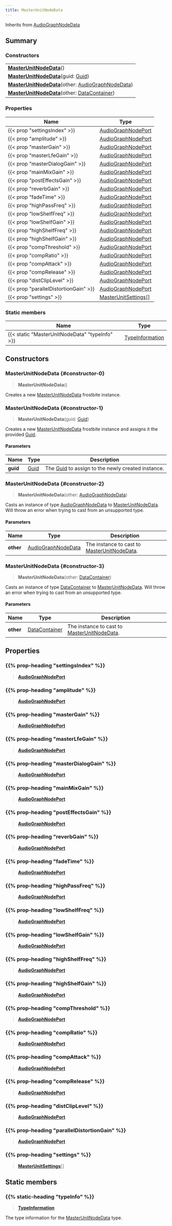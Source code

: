 ```yaml
---
title: MasterUnitNodeData
---
```


Inherits from [AudioGraphNodeData](/vext/ref/fb/audiographnodedata)

## Summary

### Constructors

|  |
| --- |
| **[MasterUnitNodeData](#constructor-0)**() |
| **[MasterUnitNodeData](#constructor-1)**(guid: [Guid](/vext/ref/shared/type/guid)) |
| **[MasterUnitNodeData](#constructor-2)**(other: [AudioGraphNodeData](/vext/ref/fb/audiographnodedata)) |
| **[MasterUnitNodeData](#constructor-3)**(other: [DataContainer](/vext/ref/shared/type/datacontainer)) |

### Properties

| Name | Type |
| ---- | ---- |
| {{< prop "settingsIndex" >}} | [AudioGraphNodePort](/vext/ref/fb/audiographnodeport) |
| {{< prop "amplitude" >}} | [AudioGraphNodePort](/vext/ref/fb/audiographnodeport) |
| {{< prop "masterGain" >}} | [AudioGraphNodePort](/vext/ref/fb/audiographnodeport) |
| {{< prop "masterLfeGain" >}} | [AudioGraphNodePort](/vext/ref/fb/audiographnodeport) |
| {{< prop "masterDialogGain" >}} | [AudioGraphNodePort](/vext/ref/fb/audiographnodeport) |
| {{< prop "mainMixGain" >}} | [AudioGraphNodePort](/vext/ref/fb/audiographnodeport) |
| {{< prop "postEffectsGain" >}} | [AudioGraphNodePort](/vext/ref/fb/audiographnodeport) |
| {{< prop "reverbGain" >}} | [AudioGraphNodePort](/vext/ref/fb/audiographnodeport) |
| {{< prop "fadeTime" >}} | [AudioGraphNodePort](/vext/ref/fb/audiographnodeport) |
| {{< prop "highPassFreq" >}} | [AudioGraphNodePort](/vext/ref/fb/audiographnodeport) |
| {{< prop "lowShelfFreq" >}} | [AudioGraphNodePort](/vext/ref/fb/audiographnodeport) |
| {{< prop "lowShelfGain" >}} | [AudioGraphNodePort](/vext/ref/fb/audiographnodeport) |
| {{< prop "highShelfFreq" >}} | [AudioGraphNodePort](/vext/ref/fb/audiographnodeport) |
| {{< prop "highShelfGain" >}} | [AudioGraphNodePort](/vext/ref/fb/audiographnodeport) |
| {{< prop "compThreshold" >}} | [AudioGraphNodePort](/vext/ref/fb/audiographnodeport) |
| {{< prop "compRatio" >}} | [AudioGraphNodePort](/vext/ref/fb/audiographnodeport) |
| {{< prop "compAttack" >}} | [AudioGraphNodePort](/vext/ref/fb/audiographnodeport) |
| {{< prop "compRelease" >}} | [AudioGraphNodePort](/vext/ref/fb/audiographnodeport) |
| {{< prop "distClipLevel" >}} | [AudioGraphNodePort](/vext/ref/fb/audiographnodeport) |
| {{< prop "parallelDistortionGain" >}} | [AudioGraphNodePort](/vext/ref/fb/audiographnodeport) |
| {{< prop "settings" >}} | [MasterUnitSettings](/vext/ref/fb/masterunitsettings)[] |

### Static members

| Name | Type |
| ---- | ---- |
| {{< static "MasterUnitNodeData" "typeInfo" >}} | [TypeInformation](/vext/ref/shared/type/typeinformation) |

## Constructors

### MasterUnitNodeData {#constructor-0}

> **MasterUnitNodeData**()

Creates a new [MasterUnitNodeData](/vext/ref/fb/masterunitnodedata) frostbite instance.

### MasterUnitNodeData {#constructor-1}

> **MasterUnitNodeData**(guid: [Guid](/vext/ref/shared/type/guid))

Creates a new [MasterUnitNodeData](/vext/ref/fb/masterunitnodedata) frostbite instance and assigns it the provided [Guid](/vext/ref/shared/type/guid).

#### Parameters

| Name | Type | Description |
| ---- | ---- | ----------- |
| **guid** | [Guid](/vext/ref/shared/type/guid) | The [Guid](/vext/ref/shared/type/guid) to assign to the newly created instance. |

### MasterUnitNodeData {#constructor-2}

> **MasterUnitNodeData**(other: [AudioGraphNodeData](/vext/ref/fb/audiographnodedata))

Casts an instance of type [AudioGraphNodeData](/vext/ref/fb/audiographnodedata) to [MasterUnitNodeData](/vext/ref/fb/masterunitnodedata). Will throw an error when trying to cast from an unsupported type.

#### Parameters

| Name | Type | Description |
| ---- | ---- | ----------- |
| **other** | [AudioGraphNodeData](/vext/ref/fb/audiographnodedata) | The instance to cast to [MasterUnitNodeData](/vext/ref/fb/masterunitnodedata). |

### MasterUnitNodeData {#constructor-3}

> **MasterUnitNodeData**(other: [DataContainer](/vext/ref/shared/type/datacontainer))

Casts an instance of type [DataContainer](/vext/ref/shared/type/datacontainer) to [MasterUnitNodeData](/vext/ref/fb/masterunitnodedata). Will throw an error when trying to cast from an unsupported type.

#### Parameters

| Name | Type | Description |
| ---- | ---- | ----------- |
| **other** | [DataContainer](/vext/ref/shared/type/datacontainer) | The instance to cast to [MasterUnitNodeData](/vext/ref/fb/masterunitnodedata). |

## Properties

### {{% prop-heading "settingsIndex" %}}

> **[AudioGraphNodePort](/vext/ref/fb/audiographnodeport)**

### {{% prop-heading "amplitude" %}}

> **[AudioGraphNodePort](/vext/ref/fb/audiographnodeport)**

### {{% prop-heading "masterGain" %}}

> **[AudioGraphNodePort](/vext/ref/fb/audiographnodeport)**

### {{% prop-heading "masterLfeGain" %}}

> **[AudioGraphNodePort](/vext/ref/fb/audiographnodeport)**

### {{% prop-heading "masterDialogGain" %}}

> **[AudioGraphNodePort](/vext/ref/fb/audiographnodeport)**

### {{% prop-heading "mainMixGain" %}}

> **[AudioGraphNodePort](/vext/ref/fb/audiographnodeport)**

### {{% prop-heading "postEffectsGain" %}}

> **[AudioGraphNodePort](/vext/ref/fb/audiographnodeport)**

### {{% prop-heading "reverbGain" %}}

> **[AudioGraphNodePort](/vext/ref/fb/audiographnodeport)**

### {{% prop-heading "fadeTime" %}}

> **[AudioGraphNodePort](/vext/ref/fb/audiographnodeport)**

### {{% prop-heading "highPassFreq" %}}

> **[AudioGraphNodePort](/vext/ref/fb/audiographnodeport)**

### {{% prop-heading "lowShelfFreq" %}}

> **[AudioGraphNodePort](/vext/ref/fb/audiographnodeport)**

### {{% prop-heading "lowShelfGain" %}}

> **[AudioGraphNodePort](/vext/ref/fb/audiographnodeport)**

### {{% prop-heading "highShelfFreq" %}}

> **[AudioGraphNodePort](/vext/ref/fb/audiographnodeport)**

### {{% prop-heading "highShelfGain" %}}

> **[AudioGraphNodePort](/vext/ref/fb/audiographnodeport)**

### {{% prop-heading "compThreshold" %}}

> **[AudioGraphNodePort](/vext/ref/fb/audiographnodeport)**

### {{% prop-heading "compRatio" %}}

> **[AudioGraphNodePort](/vext/ref/fb/audiographnodeport)**

### {{% prop-heading "compAttack" %}}

> **[AudioGraphNodePort](/vext/ref/fb/audiographnodeport)**

### {{% prop-heading "compRelease" %}}

> **[AudioGraphNodePort](/vext/ref/fb/audiographnodeport)**

### {{% prop-heading "distClipLevel" %}}

> **[AudioGraphNodePort](/vext/ref/fb/audiographnodeport)**

### {{% prop-heading "parallelDistortionGain" %}}

> **[AudioGraphNodePort](/vext/ref/fb/audiographnodeport)**

### {{% prop-heading "settings" %}}

> **[MasterUnitSettings](/vext/ref/fb/masterunitsettings)**[]

## Static members

### {{% static-heading "typeInfo" %}}

> **[TypeInformation](/vext/ref/shared/type/typeinformation)**

The type information for the [MasterUnitNodeData](/vext/ref/fb/masterunitnodedata) type.

